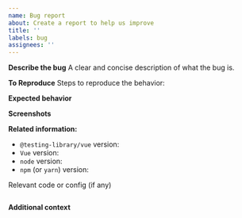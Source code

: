 ```yaml
---
name: Bug report
about: Create a report to help us improve
title: ''
labels: bug
assignees: ''
---
```


<!-- Thanks for your interest in the project. We appreciate bugs filed and PRs submitted! -->

<!--
- For questions related to using the library, please [join the Discord server](https://testing-library.com/discord) instead of filing an issue on GitHub.

- Please fill out this template with all the relevant information so we can
  understand what's going on and fix the issue.

- If you're issue is regarding one of the query APIs (`getByText`,
  `getByLabelText`, etc), then please file it on the `@testing-library/dom`
  repository instead. Thanks :)
--->

**Describe the bug** A clear and concise description of what the bug is.

**To Reproduce** Steps to reproduce the behavior:

<!-- Please try to provide a working demo using Codesandbox, a GitHub repo or similar! -->

**Expected behavior**

<!-- A clear and concise description of what you expected to happen. -->

**Screenshots**

<!-- If applicable, add screenshots to help explain your problem. -->

**Related information:**

- `@testing-library/vue` version:
- `Vue` version:
- `node` version:
- `npm` (or `yarn`) version:

Relevant code or config (if any)

```javascript
```

**Additional context**

<!-- Add any other context about the problem here. -->
